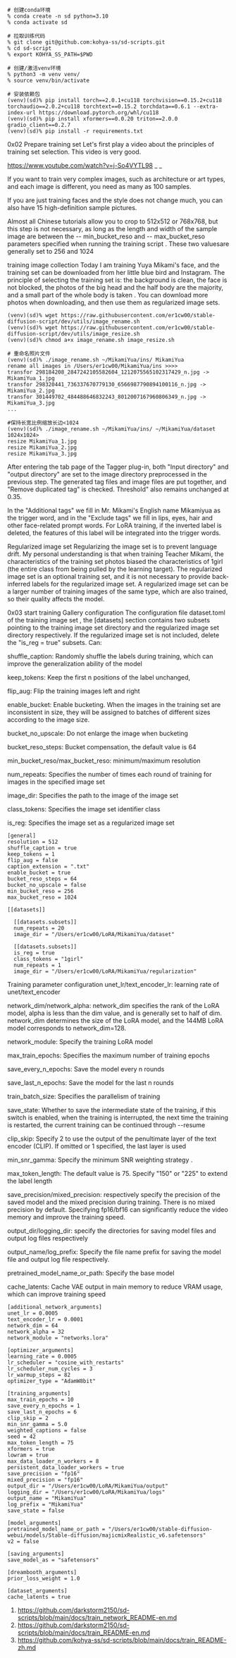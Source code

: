 ```
# 创建conda环境
% conda create -n sd python=3.10
% conda activate sd

# 拉取训练代码
% git clone git@github.com:kohya-ss/sd-scripts.git
% cd sd-script
% export KOHYA_SS_PATH=$PWD

# 创建/激活venv环境
% python3 -m venv venv/
% source venv/bin/activate

# 安装依赖包
(venv)(sd)% pip install torch==2.0.1+cu118 torchvision==0.15.2+cu118 torchaudio==2.0.2+cu118 torchtext==0.15.2 torchdata==0.6.1 --extra-index-url https://download.pytorch.org/whl/cu118 
(venv)(sd)% pip install xformers==0.0.20 triton==2.0.0 gradio_client==0.2.7
(venv)(sd)% pip install -r requirements.txt

```
0x02 Prepare training set
Let's first play a video about the principles of training set selection. This video is very good.

https://www.youtube.com/watch?v=j-So4VYTL98 _ _

If you want to train very complex images, such as architecture or art types, and each image is different, you need as many as 100 samples.

If you are just training faces and the style does not change much, you can also have 15 high-definition sample pictures.

Almost all Chinese tutorials allow you to crop to 512x512 or 768x768, but this step is not necessary, as long as the length and width of the sample image are between the -- min_bucket_reso and -- max_bucket_reso parameters specified when running the training script . These two values ​​are generally set to 256 and 1024

training image collection
Today I am training Yuya Mikami's face, and the training set can be downloaded from her little blue bird and Instagram. The principle of selecting the training set is: the background is clean, the face is not blocked, the photos of the big head and the half body are the majority, and a small part of the whole body is taken . You can download more photos when downloading, and then use them as regularized image sets.

```
(venv)(sd)% wget https://raw.githubusercontent.com/er1cw00/stable-diffusion-script/dev/utils/image_rename.sh
(venv)(sd)% wget https://raw.githubusercontent.com/er1cw00/stable-diffusion-script/dev/utils/image_resize.sh
(venv)(sd)% chmod a+x image_rename.sh image_resize.sh 

# 重命名照片文件
(venv)(sd)% ./image_rename.sh ~/MikamiYua/ins/ MikamiYua
rename all images in /Users/er1cw00/MikamiYua/ins >>>>
transfor 298184208_2847242105582604_1212075565102317429_n.jpg -> MikamiYua_1.jpg
transfor 298320441_736337670779130_6566987790894100116_n.jpg -> MikamiYua_2.jpg
transfor 301449702_484488646832243_8012007167960806349_n.jpg -> MikamiYua_3.jpg
...

#保持长宽比例缩放长边<1024
(venv)(sd)% ./image_rename.sh ~/MikamiYua/ins/ ~/MikamiYua/dataset
1024x1024>
resize MikamiYua_1.jpg
resize MikamiYua_2.jpg
resize MikamiYua_3.jpg
```
After entering the tab page of the Tagger plug-in, both "Input directory" and "output directory" are set to the image directory preprocessed in the previous step. The generated tag files and image files are put together, and "Remove duplicated tag" is checked. Threshold" also remains unchanged at 0.35.

In the "Additional tags" we fill in Mr. Mikami's English name Mikamiyua as the trigger word, and in the "Exclude tags" we fill in lips, eyes, hair and other face-related prompt words. For LoRA training, if the inverted label is deleted, the features of this label will be integrated into the trigger words.


Regularized image set
Regularizing the image set is to prevent language drift. My personal understanding is that when training Teacher Mikami, the characteristics of the training set photos biased the characteristics of 1girl (the entire class from being pulled by the learning target). The regularized image set is an optional training set, and it is not necessary to provide back-inferred labels for the regularized image set. A regularized image set can be a larger number of training images of the same type, which are also trained, so their quality affects the model.

0x03 start training
Gallery configuration
The configuration file dataset.toml of the training image set , the [datasets] section contains two subsets pointing to the training image set directory and the regularized image set directory respectively. If the regularized image set is not included, delete the "is_reg = true" subsets. Can:

shuffle_caption: Randomly shuffle the labels during training, which can improve the generalization ability of the model

keep_tokens: Keep the first n positions of the label unchanged,

flip_aug: Flip the training images left and right

enable_bucket: Enable bucketing. When the images in the training set are inconsistent in size, they will be assigned to batches of different sizes according to the image size.

bucket_no_upscale: Do not enlarge the image when bucketing

bucket_reso_steps: Bucket compensation, the default value is 64

min_bucket_reso/max_bucket_reso: minimum/maximum resolution

num_repeats: Specifies the number of times each round of training for images in the specified image set

image_dir: Specifies the path to the image of the image set

class_tokens: Specifies the image set identifier class

is_reg: Specifies the image set as a regularized image set

```
[general]
resolution = 512
shuffle_caption = true 
keep_tokens = 1
flip_aug = false
caption_extension = ".txt"
enable_bucket = true
bucket_reso_steps = 64
bucket_no_upscale = false
min_bucket_reso = 256
max_bucket_reso = 1024

[[datasets]]

  [[datasets.subsets]]
  num_repeats = 20
  image_dir = "/Users/er1cw00/LoRA/MikamiYua/dataset"

  [[datasets.subsets]]
  is_reg = true
  class_tokens = "1girl"
  num_repeats = 1
  image_dir = "/Users/er1cw00/LoRA/MikamiYua/regularization"
```

Training parameter configuration
unet_lr/text_encoder_lr: learning rate of unet/text_encoder

network_dim/network_alpha: network_dim specifies the rank of the LoRA model, alpha is less than the dim value, and is generally set to half of dim. network_dim determines the size of the LoRA model, and the 144MB LoRA model corresponds to network_dim=128.

network_module: Specify the training LoRA model

max_train_epochs: Specifies the maximum number of training epochs

save_every_n_epochs: Save the model every n rounds

save_last_n_epochs: Save the model for the last n rounds

train_batch_size: Specifies the parallelism of training

save_state: Whether to save the intermediate state of the training, if this switch is enabled, when the training is interrupted, the next time the training is restarted, the current training can be continued through --resume

clip_skip: Specify 2 to use the output of the penultimate layer of the text encoder (CLIP). If omitted or 1 specified, the last layer is used

min_snr_gamma: Specify the minimum SNR weighting strategy .

max_token_length: The default value is 75. Specify "150" or "225" to extend the label length

save_precision/mixed_precision: respectively specify the precision of the saved model and the mixed precision during training. There is no mixed precision by default. Specifying fp16/bf16 can significantly reduce the video memory and improve the training speed.

output_dir/logging_dir: specify the directories for saving model files and output log files respectively

output_name/log_prefix: Specify the file name prefix for saving the model file and output log file respectively.

pretrained_model_name_or_path: Specify the base model

cache_latents: Cache VAE output in main memory to reduce VRAM usage, which can improve training speed

```
[additional_network_arguments]
unet_lr = 0.0005
text_encoder_lr = 0.0001
network_dim = 64
network_alpha = 32
network_module = "networks.lora"

[optimizer_arguments]
learning_rate = 0.0005
lr_scheduler = "cosine_with_restarts"
lr_scheduler_num_cycles = 3
lr_warmup_steps = 82
optimizer_type = "AdamW8bit"

[training_arguments]
max_train_epochs = 10
save_every_n_epochs = 1
save_last_n_epochs = 6
clip_skip = 2
min_snr_gamma = 5.0
weighted_captions = false
seed = 42
max_token_length = 75
xformers = true
lowram = true
max_data_loader_n_workers = 8
persistent_data_loader_workers = true
save_precision = "fp16"
mixed_precision = "fp16"
output_dir = "/Users/er1cw00/LoRA/MikamiYua/output"
logging_dir = "/Users/er1cw00/LoRA/MikamiYua/logs"
output_name = "MikamiYua"
log_prefix = "MikamiYua"
save_state = false

[model_arguments]
pretrained_model_name_or_path = "/Users/er1cw00/stable-diffusion-webui/models/Stable-diffusion/majicmixRealistic_v6.safetensors"
v2 = false

[saving_arguments]
save_model_as = "safetensors"

[dreambooth_arguments]
prior_loss_weight = 1.0

[dataset_arguments]
cache_latents = true
```
1. https://github.com/darkstorm2150/sd-scripts/blob/main/docs/train_network_README-en.md
2. https://github.com/darkstorm2150/sd-scripts/blob/main/docs/train_README-en.md
3. https://github.com/kohya-ss/sd-scripts/blob/main/docs/train_README-zh.md


